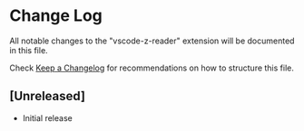 # Change Log

All notable changes to the "vscode-z-reader" extension will be documented in this file.

Check [Keep a Changelog](http://keepachangelog.com/) for recommendations on how to structure this file.

## [Unreleased]

- Initial release
